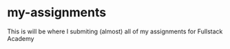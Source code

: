 # my-assignments

This is will be where I submiting (almost) all of my assignments for Fullstack Academy
